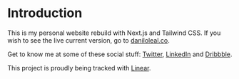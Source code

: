 # Introduction

This is my personal website rebuild with Next.js and Tailwind CSS.
If you wish to see the live current version, go to [daniloleal.co](daniloleal.co).

Get to know me at some of these social stuff: [Twitter](https://twitter.com/danilobontempo), [LinkedIn](https://www.linkedin.com/in/danilobleal/) and [Dribbble](https://dribbble.com/danilobontempo).

This project is proudly being tracked with [Linear](linear.app).
